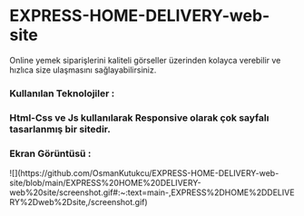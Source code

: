 # EXPRESS-HOME-DELIVERY-web-site
<p>Online yemek siparişlerini kaliteli görseller üzerinden kolayca verebilir ve hızlıca size ulaşmasını sağlayabilirsiniz.</p>
<h3>Kullanılan Teknolojiler :<h3/>
 Html-Css ve Js kullanılarak Responsive olarak çok sayfalı tasarlanmış bir sitedir.
  <h3>Ekran Görüntüsü :</h3>
  ![](https://github.com/OsmanKutukcu/EXPRESS-HOME-DELIVERY-web-site/blob/main/EXPRESS%20HOME%20DELIVERY-web%20site/screenshot.gif#:~:text=main-,EXPRESS%2DHOME%2DDELIVERY%2Dweb%2Dsite,/screenshot.gif)
 
  
